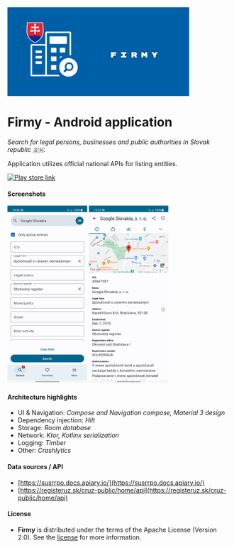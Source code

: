 <img src="docs/images/firmy_main_graphic.png" alt="Logo" height="200">

Firmy - Android application
==================

*Search for legal persons, businesses and public authorities in Slovak republic 🇸🇰.*

Application utilizes official national APIs for listing entities.

<a href="https://play.google.com/store/apps/details?id=sk.devprog.firmy"><img src="https://play.google.com/intl/en_us/badges/static/images/badges/en_badge_web_generic.png" alt="Play store link" height="70"></a>

#### Screenshots

<img src="docs/images/screenshot_1.png" alt="Screenshot 1" height="400"> <img src="docs/images/screenshot_2.png" alt="Screenshot 2" height="400">

#### Architecture highlights

- UI & Navigation: *Compose and Navigation compose, Material 3 design*
- Dependency injection: *Hilt*
- Storage: *Room database*
- Network: *Ktor, Kotlinx serialization*
- Logging: *Timber*
- Other: *Crashlytics*

#### Data sources / API

- [https://susrrpo.docs.apiary.io/](https://susrrpo.docs.apiary.io/)
- [https://registeruz.sk/cruz-public/home/api](https://registeruz.sk/cruz-public/home/api)

#### License

- **Firmy** is distributed under the terms of the Apache License (Version 2.0). See the [license](LICENSE) for more information.
